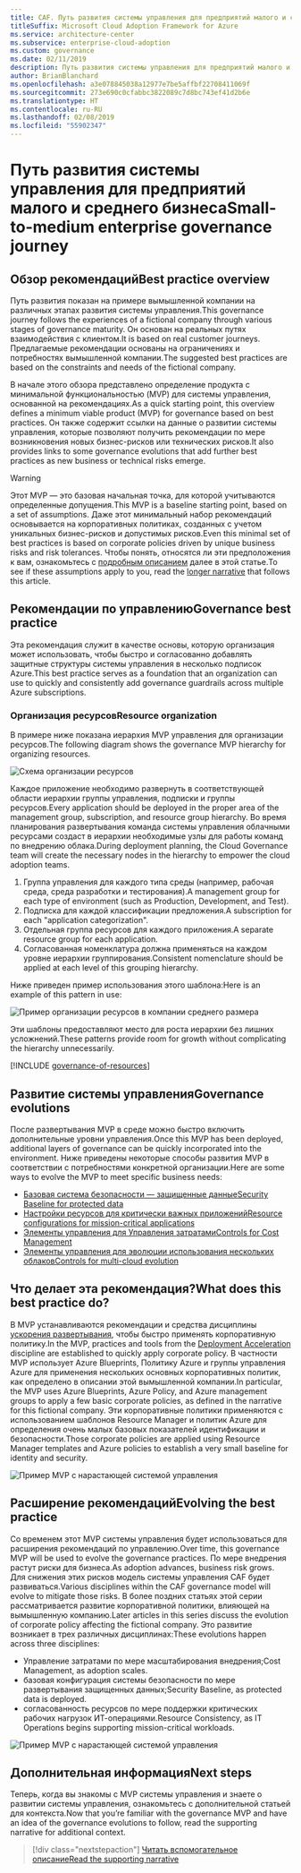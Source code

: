 ```yaml
---
title: CAF. Путь развития системы управления для предприятий малого и среднего бизнеса
titleSuffix: Microsoft Cloud Adoption Framework for Azure
ms.service: architecture-center
ms.subservice: enterprise-cloud-adoption
ms.custom: governance
ms.date: 02/11/2019
description: Путь развития системы управления для предприятий малого и среднего бизнеса
author: BrianBlanchard
ms.openlocfilehash: a3e078845038a12977e7be5affbf22708411069f
ms.sourcegitcommit: 273e690c0cfabbc3822089c7d8bc743ef41d2b6e
ms.translationtype: HT
ms.contentlocale: ru-RU
ms.lasthandoff: 02/08/2019
ms.locfileid: "55902347"
---
```

# <a name="small-to-medium-enterprise-governance-journey"></a><span data-ttu-id="88271-103">Путь развития системы управления для предприятий малого и среднего бизнеса</span><span class="sxs-lookup"><span data-stu-id="88271-103">Small-to-medium enterprise governance journey</span></span>

## <a name="best-practice-overview"></a><span data-ttu-id="88271-104">Обзор рекомендаций</span><span class="sxs-lookup"><span data-stu-id="88271-104">Best practice overview</span></span>

<span data-ttu-id="88271-105">Путь развития показан на примере вымышленной компании на различных этапах развития системы управления.</span><span class="sxs-lookup"><span data-stu-id="88271-105">This governance journey follows the experiences of a fictional company through various stages of governance maturity.</span></span> <span data-ttu-id="88271-106">Он основан на реальных путях взаимодействия с клиентом.</span><span class="sxs-lookup"><span data-stu-id="88271-106">It is based on real customer journeys.</span></span> <span data-ttu-id="88271-107">Предлагаемые рекомендации основаны на ограничениях и потребностях вымышленной компании.</span><span class="sxs-lookup"><span data-stu-id="88271-107">The suggested best practices are based on the constraints and needs of the fictional company.</span></span>

<span data-ttu-id="88271-108">В начале этого обзора представлено определение продукта с минимальной функциональностью (MVP) для системы управления, основанной на рекомендациях.</span><span class="sxs-lookup"><span data-stu-id="88271-108">As a quick starting point, this overview defines a minimum viable product (MVP) for governance based on best practices.</span></span> <span data-ttu-id="88271-109">Он также содержит ссылки на данные о развитии системы управления, которые позволяют получить рекомендации по мере возникновения новых бизнес-рисков или технических рисков.</span><span class="sxs-lookup"><span data-stu-id="88271-109">It also provides links to some governance evolutions that add further best practices as new business or technical risks emerge.</span></span>

> [!WARNING]
> <span data-ttu-id="88271-110">Этот MVP — это базовая начальная точка, для которой учитываются определенные допущения.</span><span class="sxs-lookup"><span data-stu-id="88271-110">This MVP is a baseline starting point, based on a set of assumptions.</span></span> <span data-ttu-id="88271-111">Даже этот минимальный набор рекомендаций основывается на корпоративных политиках, созданных с учетом уникальных бизнес-рисков и допустимых рисков.</span><span class="sxs-lookup"><span data-stu-id="88271-111">Even this minimal set of best practices is based on corporate policies driven by unique business risks and risk tolerances.</span></span> <span data-ttu-id="88271-112">Чтобы понять, относятся ли эти предположения к вам, ознакомьтесь с [подробным описанием](./narrative.md) далее в этой статье.</span><span class="sxs-lookup"><span data-stu-id="88271-112">To see if these assumptions apply to you, read the [longer narrative](./narrative.md) that follows this article.</span></span>

## <a name="governance-best-practice"></a><span data-ttu-id="88271-113">Рекомендации по управлению</span><span class="sxs-lookup"><span data-stu-id="88271-113">Governance best practice</span></span>

<span data-ttu-id="88271-114">Эта рекомендация служит в качестве основы, которую организация может использовать, чтобы быстро и согласованно добавлять защитные структуры системы управления в несколько подписок Azure.</span><span class="sxs-lookup"><span data-stu-id="88271-114">This best practice serves as a foundation that an organization can use to quickly and consistently add governance guardrails across multiple Azure subscriptions.</span></span>

### <a name="resource-organization"></a><span data-ttu-id="88271-115">Организация ресурсов</span><span class="sxs-lookup"><span data-stu-id="88271-115">Resource organization</span></span>

<span data-ttu-id="88271-116">В примере ниже показана иерархия MVP управления для организации ресурсов.</span><span class="sxs-lookup"><span data-stu-id="88271-116">The following diagram shows the governance MVP hierarchy for organizing resources.</span></span>

![Схема организации ресурсов](../../../_images/governance/resource-organization.png)

<span data-ttu-id="88271-118">Каждое приложение необходимо развернуть в соответствующей области иерархии группы управления, подписки и группы ресурсов.</span><span class="sxs-lookup"><span data-stu-id="88271-118">Every application should be deployed in the proper area of the management group, subscription, and resource group hierarchy.</span></span> <span data-ttu-id="88271-119">Во время планирования развертывания команда системы управления облачными ресурсами создаст в иерархии необходимые узлы для работы команд по внедрению облака.</span><span class="sxs-lookup"><span data-stu-id="88271-119">During deployment planning, the Cloud Governance team will create the necessary nodes in the hierarchy to empower the cloud adoption teams.</span></span>  

1. <span data-ttu-id="88271-120">Группа управления для каждого типа среды (например, рабочая среда, среда разработки и тестирования).</span><span class="sxs-lookup"><span data-stu-id="88271-120">A management group for each type of environment (such as Production, Development, and Test).</span></span>
2. <span data-ttu-id="88271-121">Подписка для каждой классификации предложения.</span><span class="sxs-lookup"><span data-stu-id="88271-121">A subscription for each "application categorization".</span></span>
3. <span data-ttu-id="88271-122">Отдельная группа ресурсов для каждого приложения.</span><span class="sxs-lookup"><span data-stu-id="88271-122">A separate resource group for each application.</span></span>
4. <span data-ttu-id="88271-123">Согласованная номенклатура должна применяться на каждом уровне иерархии группирования.</span><span class="sxs-lookup"><span data-stu-id="88271-123">Consistent nomenclature should be applied at each level of this grouping hierarchy.</span></span>

<span data-ttu-id="88271-124">Ниже приведен пример использования этого шаблона:</span><span class="sxs-lookup"><span data-stu-id="88271-124">Here is an example of this pattern in use:</span></span>

![Пример организации ресурсов в компании среднего размера](../../../_images/governance/mid-market-resource-organization.png)

<span data-ttu-id="88271-126">Эти шаблоны предоставляют место для роста иерархии без лишних усложнений.</span><span class="sxs-lookup"><span data-stu-id="88271-126">These patterns provide room for growth without complicating the hierarchy unnecessarily.</span></span>

[!INCLUDE [governance-of-resources](../../../../../includes/cloud-adoption/governance/governance-of-resources.md)]

## <a name="governance-evolutions"></a><span data-ttu-id="88271-127">Развитие системы управления</span><span class="sxs-lookup"><span data-stu-id="88271-127">Governance evolutions</span></span>

<span data-ttu-id="88271-128">После развертывания MVP в среде можно быстро включить дополнительные уровни управления.</span><span class="sxs-lookup"><span data-stu-id="88271-128">Once this MVP has been deployed, additional layers of governance can be quickly incorporated into the environment.</span></span> <span data-ttu-id="88271-129">Ниже приведены некоторые способы развития MVP в соответствии с потребностями конкретной организации.</span><span class="sxs-lookup"><span data-stu-id="88271-129">Here are some ways to evolve the MVP to meet specific business needs:</span></span>

- [<span data-ttu-id="88271-130">Базовая система безопасности — защищенные данные</span><span class="sxs-lookup"><span data-stu-id="88271-130">Security Baseline for protected data</span></span>](./security-baseline-evolution.md)
- [<span data-ttu-id="88271-131">Настройки ресурсов для критически важных приложений</span><span class="sxs-lookup"><span data-stu-id="88271-131">Resource configurations for mission-critical applications</span></span>](./resource-consistency-evolution.md)
- [<span data-ttu-id="88271-132">Элементы управления для Управления затратами</span><span class="sxs-lookup"><span data-stu-id="88271-132">Controls for Cost Management</span></span>](./cost-management-evolution.md)
- [<span data-ttu-id="88271-133">Элементы управления для эволюции использования нескольких облаков</span><span class="sxs-lookup"><span data-stu-id="88271-133">Controls for multi-cloud evolution</span></span>](./multi-cloud-evolution.md)

<!-- markdownlint-disable MD026 -->

## <a name="what-does-this-best-practice-do"></a><span data-ttu-id="88271-134">Что делает эта рекомендация?</span><span class="sxs-lookup"><span data-stu-id="88271-134">What does this best practice do?</span></span>

<span data-ttu-id="88271-135">В MVP устанавливаются рекомендации и средства дисциплины [ускорения развертывания](../../deployment-acceleration/overview.md), чтобы быстро применять корпоративную политику.</span><span class="sxs-lookup"><span data-stu-id="88271-135">In the MVP, practices and tools from the [Deployment Acceleration](../../deployment-acceleration/overview.md) discipline are established to quickly apply corporate policy.</span></span> <span data-ttu-id="88271-136">В частности MVP использует Azure Blueprints, Политику Azure и группы управления Azure для применения нескольких основных корпоративных политик, как определено в описании этой вымышленной компании.</span><span class="sxs-lookup"><span data-stu-id="88271-136">In particular, the MVP uses Azure Blueprints, Azure Policy, and Azure management groups to apply a few basic corporate policies, as defined in the narrative for this fictional company.</span></span> <span data-ttu-id="88271-137">Эти корпоративные политики применяются с использованием шаблонов Resource Manager и политик Azure для определения очень малых базовых показателей идентификации и безопасности.</span><span class="sxs-lookup"><span data-stu-id="88271-137">Those corporate policies are applied using Resource Manager templates and Azure policies to establish a very small baseline for identity and security.</span></span>

![Пример MVP с нарастающей системой управления](../../../_images/governance/governance-mvp.png)

## <a name="evolving-the-best-practice"></a><span data-ttu-id="88271-139">Расширение рекомендаций</span><span class="sxs-lookup"><span data-stu-id="88271-139">Evolving the best practice</span></span>

<span data-ttu-id="88271-140">Со временем этот MVP системы управления будет использоваться для расширения рекомендаций по управлению.</span><span class="sxs-lookup"><span data-stu-id="88271-140">Over time, this governance MVP will be used to evolve the governance practices.</span></span> <span data-ttu-id="88271-141">По мере внедрения растут риски для бизнеса.</span><span class="sxs-lookup"><span data-stu-id="88271-141">As adoption advances, business risk grows.</span></span> <span data-ttu-id="88271-142">Для снижения этих рисков модель системы управления CAF будет развиваться.</span><span class="sxs-lookup"><span data-stu-id="88271-142">Various disciplines within the CAF governance model will evolve to mitigate those risks.</span></span> <span data-ttu-id="88271-143">В более поздних статьях этой серии рассматривается развитие корпоративной политики, влияющей на вымышленную компанию.</span><span class="sxs-lookup"><span data-stu-id="88271-143">Later articles in this series discuss the evolution of corporate policy affecting the fictional company.</span></span> <span data-ttu-id="88271-144">Это развитие возникает в трех различных дисциплинах:</span><span class="sxs-lookup"><span data-stu-id="88271-144">These evolutions happen across three disciplines:</span></span>

- <span data-ttu-id="88271-145">Управление затратами по мере масштабирования внедрения;</span><span class="sxs-lookup"><span data-stu-id="88271-145">Cost Management, as adoption scales.</span></span>
- <span data-ttu-id="88271-146">базовая конфигурация системы безопасности по мере развертывания защищенных данных;</span><span class="sxs-lookup"><span data-stu-id="88271-146">Security Baseline, as protected data is deployed.</span></span>
- <span data-ttu-id="88271-147">согласованность ресурсов по мере поддержки критических рабочих нагрузок ИТ-операциями.</span><span class="sxs-lookup"><span data-stu-id="88271-147">Resource Consistency, as IT Operations begins supporting mission-critical workloads.</span></span>

![Пример MVP с нарастающей системой управления](../../../_images/governance/governance-evolution.png)

## <a name="next-steps"></a><span data-ttu-id="88271-149">Дополнительная информация</span><span class="sxs-lookup"><span data-stu-id="88271-149">Next steps</span></span>

<span data-ttu-id="88271-150">Теперь, когда вы знакомы с MVP системы управления и знаете о развитии системы управления, ознакомьтесь с дополнительной статьей для контекста.</span><span class="sxs-lookup"><span data-stu-id="88271-150">Now that you’re familiar with the governance MVP and have an idea of the governance evolutions to follow, read the supporting narrative for additional context.</span></span>

> [!div class="nextstepaction"]
> [<span data-ttu-id="88271-151">Читать вспомогательное описание</span><span class="sxs-lookup"><span data-stu-id="88271-151">Read the supporting narrative</span></span>](./narrative.md)
